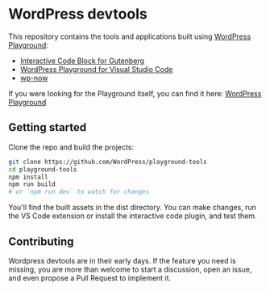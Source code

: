 # WordPress devtools

This repository contains the tools and applications built using [WordPress Playground](https://developer.wordpress.org/playground/):

-   [Interactive Code Block for Gutenberg](./packages/interactive-code-block/)
-   [WordPress Playground for Visual Studio Code](./packages/vscode-extension/)
-   [wp-now](./packages/wp-now/)

If you were looking for the Playground itself, you can find it here: [WordPress Playground](https://developer.wordpress.org/playground/)

## Getting started

Clone the repo and build the projects:

```bash
git clone https://github.com/WordPress/playground-tools
cd playground-tools
npm install
npm run build
# or `npm run dev` to watch for changes
```

You'll find the built assets in the dist directory. You can make changes, run the VS Code extension or install the interactive code plugin, and test them.

## Contributing

Wordpress devtools are in their early days. If the feature you need is missing, you are more than welcome to start a discussion, open an issue, and even propose a Pull Request to implement it.
